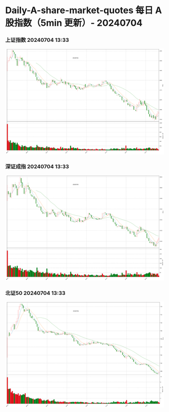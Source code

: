 
# Daily-A-share-market-quotes 每日 A 股指数（5min 更新）- 20240704

### 上证指数 20240704 13:33
![](./fig/2024/7/20240704-sh000001.png)

### 深证成指 20240704 13:33
![](./fig/2024/7/20240704-sz399001.png)

### 北证50 20240704 13:33
![](./fig/2024/7/20240704-bj899050.png)
